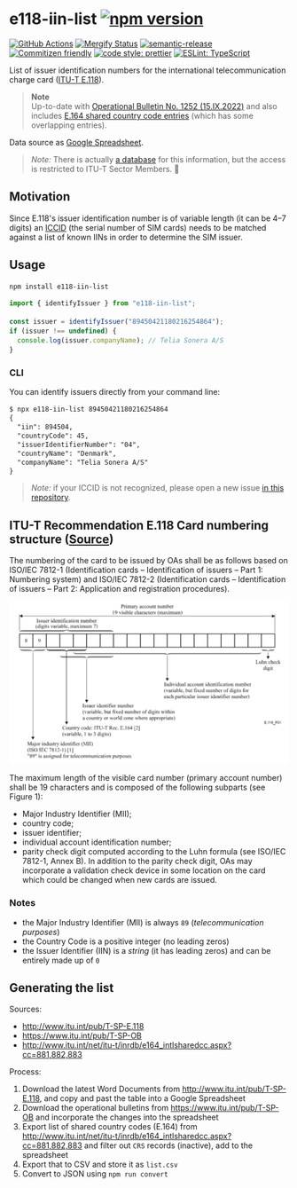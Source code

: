 # e118-iin-list [![npm version](https://img.shields.io/npm/v/e118-iin-list.svg)](https://www.npmjs.com/package/e118-iin-list)

[![GitHub Actions](https://github.com/NordicSemiconductor/e118-iin-list-js/workflows/Test%20and%20Release/badge.svg)](https://github.com/NordicSemiconductor/e118-iin-list-js/actions)
[![Mergify Status](https://img.shields.io/endpoint.svg?url=https://dashboard.mergify.io/badges/NordicSemiconductor/e118-iin-list-js&style=flat)](https://mergify.io)
[![semantic-release](https://img.shields.io/badge/%20%20%F0%9F%93%A6%F0%9F%9A%80-semantic--release-e10079.svg)](https://github.com/semantic-release/semantic-release)
[![Commitizen friendly](https://img.shields.io/badge/commitizen-friendly-brightgreen.svg)](http://commitizen.github.io/cz-cli/)
[![code style: prettier](https://img.shields.io/badge/code_style-prettier-ff69b4.svg)](https://github.com/prettier/prettier/)
[![ESLint: TypeScript](https://img.shields.io/badge/ESLint-TypeScript-blue.svg)](https://github.com/typescript-eslint/typescript-eslint)

List of issuer identification numbers for the international telecommunication
charge card
([ITU-T E.118](https://www.itu.int/rec/dologin_pub.asp?lang=e&id=T-REC-E.118-200605-I!!PDF-E&type=items)).

> **Note**  
> Up-to-date with
> [Operational Bulletin No. 1252 (15.IX.2022)](https://www.itu.int/pub/publications.aspx?parent=T-SP-OB.1252-2022)
> and also includes
> [E.164 shared country code entries](http://www.itu.int/net/itu-t/inrdb/e164_intlsharedcc.aspx?cc=881,882,883)
> (which has some overlapping entries).

Data source as
[Google Spreadsheet](https://docs.google.com/spreadsheets/d/1ErJzksU5bF2YA8tQQ9QJleEZHsdvDRDk0Rvi0nf3fh4/edit?usp=sharing).

> _Note:_ There is actually
> [a database](https://www.itu.int/net/itu-t/inrdb/secured/e118iin.aspx) for
> this information, but the access is restricted to ITU-T Sector Members. 🤷

## Motivation

Since E.118's issuer identification number is of variable length (it can be 4–7
digits) an [ICCID](https://en.wikipedia.org/wiki/E.118#ICCID) (the serial number
of SIM cards) needs to be matched against a list of known IINs in order to
determine the SIM issuer.

## Usage

    npm install e118-iin-list

```typescript
import { identifyIssuer } from "e118-iin-list";

const issuer = identifyIssuer("89450421180216254864");
if (issuer !== undefined) {
  console.log(issuer.companyName); // Telia Sonera A/S
}
```

### CLI

You can identify issuers directly from your command line:

    $ npx e118-iin-list 89450421180216254864
    {
      "iin": 894504,
      "countryCode": 45,
      "issuerIdentifierNumber": "04",
      "countryName": "Denmark",
      "companyName": "Telia Sonera A/S"
    }

> _Note:_ if your ICCID is not recognized, please open a new issue
> [in this repository](https://github.com/NordicSemiconductor/e118-iin-list-js/issues/new).

## ITU-T Recommendation E.118 Card numbering structure ([Source](https://www.itu.int/rec/dologin_pub.asp?lang=e&id=T-REC-E.118-200605-I!!PDF-E&type=items))

The numbering of the card to be issued by OAs shall be as follows based on
ISO/IEC 7812-1 (Identification cards – Identification of issuers – Part 1:
Numbering system) and ISO/IEC 7812-2 (Identification cards – Identification of
issuers – Part 2: Application and registration procedures).

![E.118 Schema](./docs/fig1.png)

The maximum length of the visible card number (primary account number) shall be
19 characters and is composed of the following subparts (see Figure 1):

- Major Industry Identifier (MII);
- country code;
- issuer identifier;
- individual account identification number;
- parity check digit computed according to the Luhn formula (see ISO/IEC 7812-1,
  Annex B). In addition to the parity check digit, OAs may incorporate a
  validation check device in some location on the card which could be changed
  when new cards are issued.

### Notes

- the Major Industry Identifier (MII) is always `89` (_telecommunication
  purposes_)
- the Country Code is a positive integer (no leading zeros)
- the Issuer Identifier (IIN) is a _string_ (it has leading zeros) and can be
  entirely made up of `0`

## Generating the list

Sources:

- http://www.itu.int/pub/T-SP-E.118
- https://www.itu.int/pub/T-SP-OB
- http://www.itu.int/net/itu-t/inrdb/e164_intlsharedcc.aspx?cc=881,882,883

Process:

1. Download the latest Word Documents from http://www.itu.int/pub/T-SP-E.118,
   and copy and past the table into a Google Spreadsheet
2. Download the operational bulletins from https://www.itu.int/pub/T-SP-OB and
   incorporate the changes into the spreadsheet
3. Export list of shared country codes (E.164) from
   http://www.itu.int/net/itu-t/inrdb/e164_intlsharedcc.aspx?cc=881,882,883 and
   filter out `CRS` records (inactive), add to the spreadsheet
4. Export that to CSV and store it as `list.csv`
5. Convert to JSON using `npm run convert`
